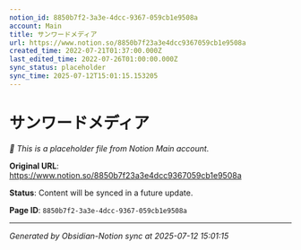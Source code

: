 ```yaml
---
notion_id: 8850b7f2-3a3e-4dcc-9367-059cb1e9508a
account: Main
title: サンワードメディア
url: https://www.notion.so/8850b7f23a3e4dcc9367059cb1e9508a
created_time: 2022-07-21T01:37:00.000Z
last_edited_time: 2022-07-26T01:00:00.000Z
sync_status: placeholder
sync_time: 2025-07-12T15:01:15.153205
---
```


# サンワードメディア

*🔄 This is a placeholder file from Notion Main account.*

**Original URL**: https://www.notion.so/8850b7f23a3e4dcc9367059cb1e9508a

**Status**: Content will be synced in a future update.

**Page ID**: `8850b7f2-3a3e-4dcc-9367-059cb1e9508a`

---

*Generated by Obsidian-Notion sync at 2025-07-12 15:01:15*
